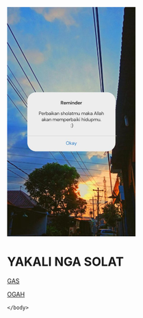 <!DOCTYPE html>
<html>
    <head>
        <title>yakali nga GAS</title>
    </head>
    <body>
        <img src="rimender.png" width="300">
        <h1>YAKALI NGA SOLAT </h1>
        <p><a href="finish.html">GAS</a></p> <P><a href="reminder1.html">OGAH</a></P>

    </body>
</html> 
